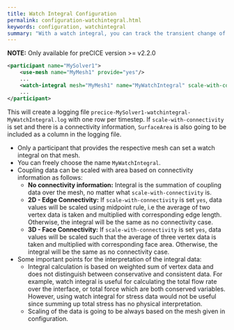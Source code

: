 ```yaml
---
title: Watch Integral Configuration
permalink: configuration-watchintegral.html
keywords: configuration, watchintegral
summary: "With a watch integral, you can track the transient change of integral of a coupling data over the interface. This is especially useful when you want to track conserved quantities of your simulation, such as flow rate or total force at coupling mesh."
---
```

**NOTE:** Only available for preCICE version >= v2.2.0

```xml
<participant name="MySolver1"> 
    <use-mesh name="MyMesh1" provide="yes"/>
    ...
    <watch-integral mesh="MyMesh1" name="MyWatchIntegral" scale-with-connectivity="yes"/>
    ...
</participant>
```

This will create a logging file `precice-MySolver1-watchintegral-MyWatchIntegral.log` with one row per timestep. If `scale-with-connectivity` is set and there is a connectivity information, `SurfaceArea` is also going to be included as a column in the logging file. 
* Only a participant that provides the respective mesh can set a watch integral on that mesh.
* You can freely choose the name `MyWatchIntegral`.
* Coupling data can be scaled with area based on connectivity information as follows:
    * **No connectivity information:** Integral is the summation of coupling data over the mesh, no matter what `scale-with-connectivity` is.
    * **2D - Edge Connectivity:** If `scale-with-connectivity` is set `yes`, data values will be scaled using midpoint rule, i.e the average of two vertex data is taken and multiplied with corresponding edge length. Otherwise, the integral will be the same as no connectivity case.
    * **3D - Face Connectivity:** If `scale-with-connectivity` is set `yes`, data values will be scaled such that the average of three vertex data is taken and multiplied with corresponding face area. Otherwise, the integral will be the same as no connectivity case.
* Some important points for the interpretation of the integral data:
    * Integral calculation is based on weighted sum of vertex data and does not distinguish between conservative and consistent data. For example, watch integral is useful for calculating the total flow rate over the interface, or total force which are both conserved variables. However, using watch integral for stress data would not be useful since summing up total stress has no physical interpretation.
    * Scaling of the data is going to be always based on the mesh given in configuration.